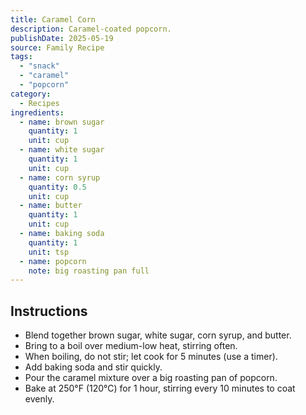 ```yaml
---
title: Caramel Corn
description: Caramel-coated popcorn.
publishDate: 2025-05-19
source: Family Recipe
tags:
  - "snack"
  - "caramel"
  - "popcorn"
category:
  - Recipes
ingredients:
  - name: brown sugar
    quantity: 1
    unit: cup
  - name: white sugar
    quantity: 1
    unit: cup
  - name: corn syrup
    quantity: 0.5
    unit: cup
  - name: butter
    quantity: 1
    unit: cup
  - name: baking soda
    quantity: 1
    unit: tsp
  - name: popcorn
    note: big roasting pan full
---
```


## Instructions

- Blend together brown sugar, white sugar, corn syrup, and butter.
- Bring to a boil over medium-low heat, stirring often.
- When boiling, do not stir; let cook for 5 minutes (use a timer).
- Add baking soda and stir quickly.
- Pour the caramel mixture over a big roasting pan of popcorn.
- Bake at 250°F (120°C) for 1 hour, stirring every 10 minutes to coat evenly.
